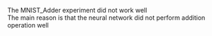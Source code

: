The MNIST_Adder experiment did not work well  
The main reason is that the neural network did not perform addition operation well

